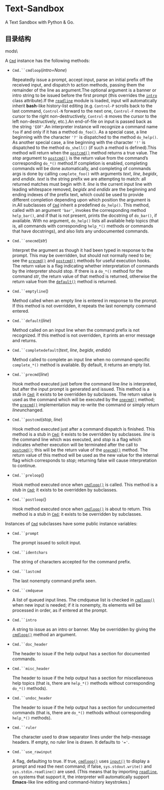 # Text-Sandbox
A Text Sandbox with Python &amp; Go.

## 目录结构

mods\

A [`Cmd`](https://docs.python.org/3/library/cmd.html#cmd.Cmd) instance has the following methods:

- `Cmd.``cmdloop`(*intro=None*)

  Repeatedly issue a prompt, accept input, parse an initial prefix off the received input, and dispatch to action methods, passing them the remainder of the line as argument.The optional argument is a banner or intro string to be issued before the first prompt (this overrides the [`intro`](https://docs.python.org/3/library/cmd.html#cmd.Cmd.intro) class attribute).If the [`readline`](https://docs.python.org/3/library/readline.html#module-readline) module is loaded, input will automatically inherit **bash**-like history-list editing (e.g. `Control-P` scrolls back to the last command, `Control-N` forward to the next one, `Control-F` moves the cursor to the right non-destructively, `Control-B` moves the cursor to the left non-destructively, etc.).An end-of-file on input is passed back as the string `'EOF'`.An interpreter instance will recognize a command name `foo` if and only if it has a method `do_foo()`. As a special case, a line beginning with the character `'?'` is dispatched to the method `do_help()`. As another special case, a line beginning with the character `'!'` is dispatched to the method `do_shell()` (if such a method is defined).This method will return when the [`postcmd()`](https://docs.python.org/3/library/cmd.html#cmd.Cmd.postcmd) method returns a true value. The *stop* argument to [`postcmd()`](https://docs.python.org/3/library/cmd.html#cmd.Cmd.postcmd) is the return value from the command’s corresponding `do_*()` method.If completion is enabled, completing commands will be done automatically, and completing of commands args is done by calling `complete_foo()` with arguments *text*, *line*, *begidx*, and *endidx*. *text* is the string prefix we are attempting to match: all returned matches must begin with it. *line* is the current input line with leading whitespace removed, *begidx* and *endidx* are the beginning and ending indexes of the prefix text, which could be used to provide different completion depending upon which position the argument is in.All subclasses of [`Cmd`](https://docs.python.org/3/library/cmd.html#cmd.Cmd) inherit a predefined `do_help()`. This method, called with an argument `'bar'`, invokes the corresponding method `help_bar()`, and if that is not present, prints the docstring of `do_bar()`, if available. With no argument, `do_help()` lists all available help topics (that is, all commands with corresponding `help_*()` methods or commands that have docstrings), and also lists any undocumented commands.


- `Cmd.``onecmd`(*str*)

  Interpret the argument as though it had been typed in response to the prompt. This may be overridden, but should not normally need to be; see the [`precmd()`](https://docs.python.org/3/library/cmd.html#cmd.Cmd.precmd) and [`postcmd()`](https://docs.python.org/3/library/cmd.html#cmd.Cmd.postcmd) methods for useful execution hooks. The return value is a flag indicating whether interpretation of commands by the interpreter should stop. If there is a `do_*()` method for the command *str*, the return value of that method is returned, otherwise the return value from the [`default()`](https://docs.python.org/3/library/cmd.html#cmd.Cmd.default) method is returned.


- `Cmd.``emptyline`()

  Method called when an empty line is entered in response to the prompt. If this method is not overridden, it repeats the last nonempty command entered.


- `Cmd.``default`(*line*)

  Method called on an input line when the command prefix is not recognized. If this method is not overridden, it prints an error message and returns.


- `Cmd.``completedefault`(*text*, *line*, *begidx*, *endidx*)

  Method called to complete an input line when no command-specific `complete_*()` method is available. By default, it returns an empty list.


- `Cmd.``precmd`(*line*)

  Hook method executed just before the command line *line* is interpreted, but after the input prompt is generated and issued. This method is a stub in [`Cmd`](https://docs.python.org/3/library/cmd.html#cmd.Cmd); it exists to be overridden by subclasses. The return value is used as the command which will be executed by the [`onecmd()`](https://docs.python.org/3/library/cmd.html#cmd.Cmd.onecmd) method; the [`precmd()`](https://docs.python.org/3/library/cmd.html#cmd.Cmd.precmd) implementation may re-write the command or simply return *line*unchanged.


- `Cmd.``postcmd`(*stop*, *line*)

  Hook method executed just after a command dispatch is finished. This method is a stub in [`Cmd`](https://docs.python.org/3/library/cmd.html#cmd.Cmd); it exists to be overridden by subclasses. *line* is the command line which was executed, and *stop* is a flag which indicates whether execution will be terminated after the call to [`postcmd()`](https://docs.python.org/3/library/cmd.html#cmd.Cmd.postcmd); this will be the return value of the [`onecmd()`](https://docs.python.org/3/library/cmd.html#cmd.Cmd.onecmd) method. The return value of this method will be used as the new value for the internal flag which corresponds to *stop*; returning false will cause interpretation to continue.


- `Cmd.``preloop`()

  Hook method executed once when [`cmdloop()`](https://docs.python.org/3/library/cmd.html#cmd.Cmd.cmdloop) is called. This method is a stub in [`Cmd`](https://docs.python.org/3/library/cmd.html#cmd.Cmd); it exists to be overridden by subclasses.


- `Cmd.``postloop`()

  Hook method executed once when [`cmdloop()`](https://docs.python.org/3/library/cmd.html#cmd.Cmd.cmdloop) is about to return. This method is a stub in [`Cmd`](https://docs.python.org/3/library/cmd.html#cmd.Cmd); it exists to be overridden by subclasses.

Instances of [`Cmd`](https://docs.python.org/3/library/cmd.html#cmd.Cmd) subclasses have some public instance variables:

- `Cmd.``prompt`

  The prompt issued to solicit input.


- `Cmd.``identchars`

  The string of characters accepted for the command prefix.


- `Cmd.``lastcmd`

  The last nonempty command prefix seen.


- `Cmd.``cmdqueue`

  A list of queued input lines. The cmdqueue list is checked in [`cmdloop()`](https://docs.python.org/3/library/cmd.html#cmd.Cmd.cmdloop) when new input is needed; if it is nonempty, its elements will be processed in order, as if entered at the prompt.


- `Cmd.``intro`

  A string to issue as an intro or banner. May be overridden by giving the [`cmdloop()`](https://docs.python.org/3/library/cmd.html#cmd.Cmd.cmdloop) method an argument.


- `Cmd.``doc_header`

  The header to issue if the help output has a section for documented commands.


- `Cmd.``misc_header`

  The header to issue if the help output has a section for miscellaneous help topics (that is, there are `help_*()` methods without corresponding `do_*()` methods).


- `Cmd.``undoc_header`

  The header to issue if the help output has a section for undocumented commands (that is, there are `do_*()` methods without corresponding `help_*()` methods).


- `Cmd.``ruler`

  The character used to draw separator lines under the help-message headers. If empty, no ruler line is drawn. It defaults to `'='`.


- `Cmd.``use_rawinput`

  A flag, defaulting to true. If true, [`cmdloop()`](https://docs.python.org/3/library/cmd.html#cmd.Cmd.cmdloop) uses [`input()`](https://docs.python.org/3/library/functions.html#input) to display a prompt and read the next command; if false, `sys.stdout.write()` and `sys.stdin.readline()` are used. (This means that by importing [`readline`](https://docs.python.org/3/library/readline.html#module-readline), on systems that support it, the interpreter will automatically support **Emacs**-like line editing and command-history keystrokes.)